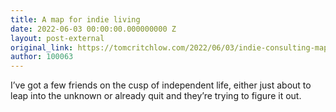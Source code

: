 ```yaml
---
title: A map for indie living
date: 2022-06-03 00:00:00.000000000 Z
layout: post-external
original_link: https://tomcritchlow.com/2022/06/03/indie-consulting-map/
author: 100063
---
```


I’ve got a few friends on the cusp of independent life, either just about to leap into the unknown or already quit and they’re trying to figure it out.

